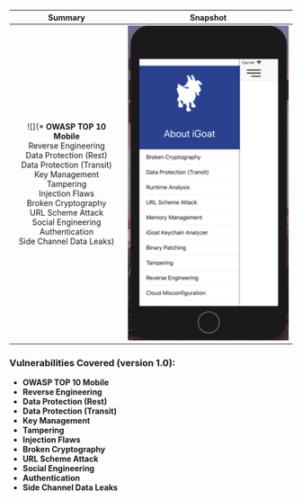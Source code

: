 

Summary            |  Snapshot
:-------------------------:|:-------------------------:
![](* __OWASP TOP 10 Mobile__  </br>  Reverse Engineering  </br> Data Protection (Rest)  </br> Data Protection (Transit)  </br>  Key Management  </br>  Tampering  </br> Injection Flaws </br> Broken Cryptography </br> URL Scheme Attack </br> Social Engineering </br> Authentication </br> Side Channel Data Leaks)  |  ![](https://raw.githubusercontent.com/swaroopsy/test/master/iGoat_2.png)



### Vulnerabilities Covered (version 1.0): ###
* __OWASP TOP 10 Mobile__
* __Reverse Engineering__
* __Data Protection (Rest)__
* __Data Protection (Transit)__
* __Key Management__
* __Tampering__ 
* __Injection Flaws__
* __Broken Cryptography__
* __URL Scheme Attack__
* __Social Engineering__
* __Authentication__
* __Side Channel Data Leaks__


